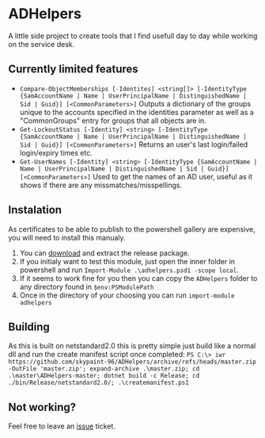 # ADHelpers

A little side project to create tools that I find usefull day to day while working on the service desk.

## Currently limited features

- `Compare-ObjectMemberships [-Identites] <string[]> [-IdentityType {SamAccountName | Name | UserPrincipalName | DistinguishedName | Sid | Guid}] [<CommonParameters>]`
  Outputs a dictionary of the groups unique to the accounts specified in the identities parameter as well as a
    "CommonGroups" entry for groups that all objects are in.
- `Get-LockoutStatus [-Identity] <string> [-IdentityType {SamAccountName | Name | UserPrincipalName | DistinguishedName | Sid | Guid}] [<CommonParameters>]`
  Returns an user's last login/failed login/expiry times etc.
- `Get-UserNames [-Identity] <string> [-IdentityType {SamAccountName | Name | UserPrincipalName | DistinguishedName | Sid | Guid}] [<CommonParameters>]`
  Used to get the names of an AD user, useful as it shows if there are any missmatches/misspellings.

## Instalation

As certificates to be able to publish to the powershell gallery are expensive, you will need to install this manualy.

1. You can [download](https://github.com/skypaint-96/ADHelpers/releases/) and extract the release package.
2. If you initialy want to test this module, just open the inner folder in powershell and run `Import-Module .\adhelpers.psd1 -scope local`.
3. If it seems to work fine for you then you can copy the `ADHelpers` folder to any directory found in `$env:PSModulePath`
4. Once in the directory of your choosing you can run `import-module adhelpers`

## Building

As this is built on netstandard2.0 this is pretty simple just build like a normal dll and run the create manifest script once completed:
`PS C:\> iwr https://github.com/skypaint-96/ADHelpers/archive/refs/heads/master.zip -OutFile 'master.zip'; expand-archive .\master.zip; cd .\master\ADHelpers-master; dotnet build -c Release; cd ./bin/Release/netstandard2.0/; .\createmanifest.ps1`

## Not working?

Feel free to leave an [issue](https://github.com/skypaint-96/ADHelpers/issues) ticket.
